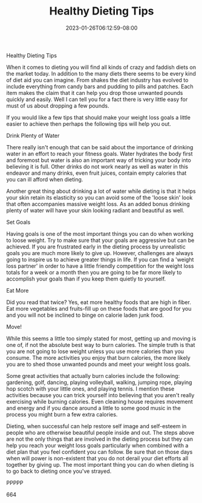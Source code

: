 ﻿---
title: "Healthy Dieting Tips"
date: 2023-01-26T06:12:59-08:00
description: "TXT Tips for Web Success"
featured_image: "/images/TXT.jpg"
tags: ["TXT"]
---

Healthy Dieting Tips

When it comes to dieting you will find all kinds of crazy and faddish diets on the market today. In addition to the many diets there seems to be every kind of diet aid you can imagine. From shakes the diet industry has evolved to include everything from candy bars and pudding to pills and patches. Each item makes the claim that it can help you drop those unwanted pounds quickly and easily. Well I can tell you for a fact there is very little easy for must of us about dropping a few pounds. 

If you would like a few tips that should make your weight loss goals a little easier to achieve then perhaps the following tips will help you out.

Drink Plenty of Water

There really isn't enough that can be said about the importance of drinking water in an effort to reach your fitness goals. Water hydrates the body first and foremost but water is also an important way of tricking your body into believing it is full. Other drinks do not work nearly as well as water in this endeavor and many drinks, even fruit juices, contain empty calories that you can ill afford when dieting. 

Another great thing about drinking a lot of water while dieting is that it helps your skin retain its elasticity so you can avoid some of the 'loose skin' look that often accompanies massive weight loss. As an added bonus drinking plenty of water will have your skin looking radiant and beautiful as well.

Set Goals

Having goals is one of the most important things you can do when working to loose weight. Try to make sure that your goals are aggressive but can be achieved. If you are frustrated early in the dieting process by unrealistic goals you are much more likely to give up. However, challenges are always going to inspire us to achieve greater things in life. If you can find a 'weight loss partner' in order to have a little friendly competition for the weight loss totals for a week or a month then you are going to be far more likely to accomplish your goals than if you keep them quietly to yourself.

Eat More

Did you read that twice? Yes, eat more healthy foods that are high in fiber. Eat more vegetables and fruits-fill up on these foods that are good for you and you will not be inclined to binge on calorie laden junk food.

Move!

While this seems a little too simply stated for most, getting up and moving is one of, if not the absolute best way to burn calories. The simple truth is that you are not going to lose weight unless you use more calories than you consume. The more activities you enjoy that burn calories, the more likely you are to shed those unwanted pounds and meet your weight loss goals. 

Some great activities that actually burn calories include the following: gardening, golf, dancing, playing volleyball, walking, jumping rope, playing hop scotch with your little ones, and playing tennis. I mention these activities because you can trick yourself into believing that you aren't really exercising while burning calories. Even cleaning house requires movement and energy and if you dance around a little to some good music in the process you might burn a few extra calories. 

Dieting, when successful can help restore self image and self-esteem in people who are otherwise beautiful people inside and out. The steps above are not the only things that are involved in the dieting process but they can help you reach your weight loss goals particularly when combined with a diet plan that you feel confident you can follow. Be sure that on those days when will power is non-existent that you do not derail your diet efforts all together by giving up. The most important thing you can do when dieting is to go back to dieting once you've strayed.

PPPPP

664



